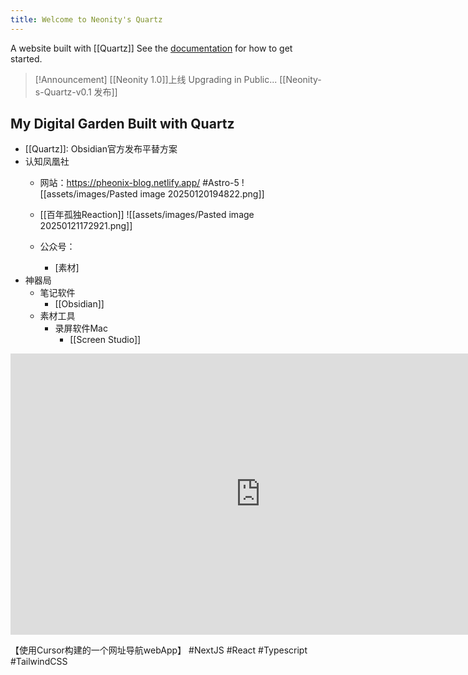 ```yaml
---
title: Welcome to Neonity's Quartz
---
```

A website built with [[Quartz]]
See the [documentation](https://quartz.jzhao.xyz) for how to get started.

> [!Announcement] [[Neonity 1.0]]上线
> Upgrading in Public...
> [[Neonity-s-Quartz-v0.1 发布]]

## My Digital Garden Built with Quartz
- [[Quartz]]: Obsidian官方发布平替方案
- 认知凤凰社
	- 网站：https://pheonix-blog.netlify.app/ #Astro-5 
		![[assets/images/Pasted image 20250120194822.png]]
	- [[百年孤独Reaction]]
		![[assets/images/Pasted image 20250121172921.png]]

	- 公众号：
		- [素材]
- 神器局
	- 笔记软件
		- [[Obsidian]]
	- 素材工具
		- 录屏软件Mac
			- [[Screen Studio]]

<iframe 
  width="800"
  height="450"
  src="https://www.bilibili.com/video/BV1vpFNeYEY6/?share_source=copy_web&vd_source=276126e6cf709e1eb2f51fd5f67896e1"
  frameborder="0" 
  allowfullscreen>
</iframe>

【使用Cursor构建的一个网址导航webApp】 #NextJS #React #Typescript #TailwindCSS
